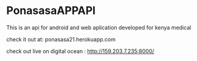 # PonasasaAPPAPI
This is an api for android and web aplication developed for kenya medical


check it out at:  ponasasa21.herokuapp.com

check out live on digital ocean :  http://159.203.7.235:8000/


